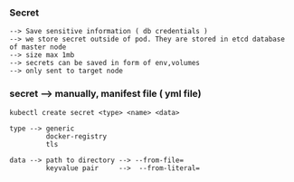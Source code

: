 ### Secret

```
--> Save sensitive information ( db credentials )
--> we store secret outside of pod. They are stored in etcd database of master node
--> size max 1mb
--> secrets can be saved in form of env,volumes
--> only sent to target node

```


### secret --> manually, manifest file ( yml file)

```
kubectl create secret <type> <name> <data>

type --> generic
         docker-registry
         tls

data --> path to directory --> --from-file=
         keyvalue pair     -->  --from-literal=
         
```
